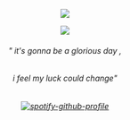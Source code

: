 <p align="center"> <img src="https://komarev.com/ghpvc/?username=whatsappvincible&label=viltrumites%20&color=48696e&style=flat"  </p>
<p align="center">
  
<img src="https://files.catbox.moe/wxtbw8.png">
<h6 align="center">
" it's gonna be a glorious day ,
  <h6 align="center">
i feel my luck could change"
<h6 align="center">
  
[![spotify-github-profile](https://spotify-github-profile.kittinanx.com/api/view?uid=31tjforkm2qskz4yab6uye6ggem4&cover_image=true&theme=natemoo-re&show_offline=false&background_color=121212&interchange=false&bar_color=b2bed2&bar_color_cover=false)](https://spotify-github-profile.kittinanx.com/api/view?uid=31tjforkm2qskz4yab6uye6ggem4&redirect=true)
